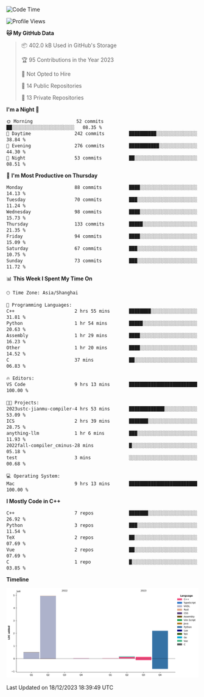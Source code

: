 <!--START_SECTION:waka-->
![Code Time](http://img.shields.io/badge/Code%20Time-300%20hrs%2035%20mins-blue)

![Profile Views](http://img.shields.io/badge/Profile%20Views-0-blue)

**🐱 My GitHub Data** 

> 📦 402.0 kB Used in GitHub's Storage 
 > 
> 🏆 95 Contributions in the Year 2023
 > 
> 🚫 Not Opted to Hire
 > 
> 📜 14 Public Repositories 
 > 
> 🔑 13 Private Repositories 
 > 
**I'm a Night 🦉** 

```text
🌞 Morning                52 commits          ██░░░░░░░░░░░░░░░░░░░░░░░   08.35 % 
🌆 Daytime                242 commits         ██████████░░░░░░░░░░░░░░░   38.84 % 
🌃 Evening                276 commits         ███████████░░░░░░░░░░░░░░   44.30 % 
🌙 Night                  53 commits          ██░░░░░░░░░░░░░░░░░░░░░░░   08.51 % 
```
📅 **I'm Most Productive on Thursday** 

```text
Monday                   88 commits          ████░░░░░░░░░░░░░░░░░░░░░   14.13 % 
Tuesday                  70 commits          ███░░░░░░░░░░░░░░░░░░░░░░   11.24 % 
Wednesday                98 commits          ████░░░░░░░░░░░░░░░░░░░░░   15.73 % 
Thursday                 133 commits         █████░░░░░░░░░░░░░░░░░░░░   21.35 % 
Friday                   94 commits          ████░░░░░░░░░░░░░░░░░░░░░   15.09 % 
Saturday                 67 commits          ███░░░░░░░░░░░░░░░░░░░░░░   10.75 % 
Sunday                   73 commits          ███░░░░░░░░░░░░░░░░░░░░░░   11.72 % 
```


📊 **This Week I Spent My Time On** 

```text
🕑︎ Time Zone: Asia/Shanghai

💬 Programming Languages: 
C++                      2 hrs 55 mins       ████████░░░░░░░░░░░░░░░░░   31.81 % 
Python                   1 hr 54 mins        █████░░░░░░░░░░░░░░░░░░░░   20.63 % 
Assembly                 1 hr 29 mins        ████░░░░░░░░░░░░░░░░░░░░░   16.23 % 
Other                    1 hr 20 mins        ████░░░░░░░░░░░░░░░░░░░░░   14.52 % 
C                        37 mins             ██░░░░░░░░░░░░░░░░░░░░░░░   06.83 % 

🔥 Editors: 
VS Code                  9 hrs 13 mins       █████████████████████████   100.00 % 

🐱‍💻 Projects: 
2023ustc-jianmu-compiler-4 hrs 53 mins       █████████████░░░░░░░░░░░░   53.09 % 
ICS                      2 hrs 39 mins       ███████░░░░░░░░░░░░░░░░░░   28.75 % 
anything-llm             1 hr 6 mins         ███░░░░░░░░░░░░░░░░░░░░░░   11.93 % 
2022fall-compiler_cminus-28 mins             █░░░░░░░░░░░░░░░░░░░░░░░░   05.18 % 
test                     3 mins              ░░░░░░░░░░░░░░░░░░░░░░░░░   00.68 % 

💻 Operating System: 
Mac                      9 hrs 13 mins       █████████████████████████   100.00 % 
```

**I Mostly Code in C++** 

```text
C++                      7 repos             ███████░░░░░░░░░░░░░░░░░░   26.92 % 
Python                   3 repos             ███░░░░░░░░░░░░░░░░░░░░░░   11.54 % 
TeX                      2 repos             ██░░░░░░░░░░░░░░░░░░░░░░░   07.69 % 
Vue                      2 repos             ██░░░░░░░░░░░░░░░░░░░░░░░   07.69 % 
C                        1 repo              █░░░░░░░░░░░░░░░░░░░░░░░░   03.85 % 
```



**Timeline**

![Lines of Code chart](https://raw.githubusercontent.com/xkz0777/xkz0777/master/assets/bar_graph.png)


 Last Updated on 18/12/2023 18:39:49 UTC
<!--END_SECTION:waka-->
